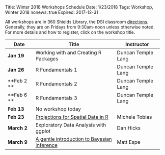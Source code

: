 Title: Winter 2018 Workshops Schedule
Date: 1/23/2018
Tags: Workshop, Winter 2018
nonews: true
Expired: 2017-12-31

All workshops are in 360 Shields Library, the DSI classroom 
[directions](http://dsi.ucdavis.edu/directions.html).
Generally, they are on Fridays from 9:30am-noon unless otherwise noted. 
For more details and how to register, click on the workshop title.

|Date|Title|Instructor|
|----|----|----|
|**Jan 19**|Working with and Creating R Packages|Duncan Temple Lang|
|**Jan 26**|R Fundamentals 1 |Duncan Temple Lang|
|**Feb 2 **|R Fundamentals 2 |Duncan Temple Lang|
|**Feb 6 **|R Fundamentals 3 |Duncan Temple Lang|
|**Feb 13**|No workshop today|
|**Feb 23**|[Projections for Spatial Data in R](http://dsi.ucdavis.edu/posts/Workshop/Projection20180223.html)|Michele Tobias|
|**March 2**|Exploratory Data Analysis with ggplot|Dan Hicks|
|**March 9**|[A gentle introduction to Bayesian inference](http://dsi.ucdavis.edu/posts/Workshop/Baye20180309.html)|Matt Espe|
